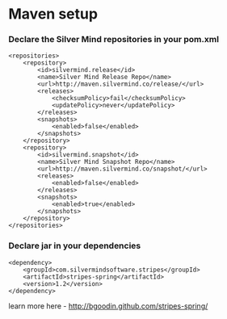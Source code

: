
Maven setup
==========

### Declare the Silver Mind repositories in your pom.xml

    <repositories>
        <repository>
            <id>silvermind.release</id>
            <name>Silver Mind Release Repo</name>
            <url>http://maven.silvermind.co/release/</url>
            <releases>
                <checksumPolicy>fail</checksumPolicy>
                <updatePolicy>never</updatePolicy>
            </releases>
            <snapshots>
                <enabled>false</enabled>
            </snapshots>
        </repository>
        <repository>
            <id>silvermind.snapshot</id>
            <name>Silver Mind Snapshot Repo</name>
            <url>http://maven.silvermind.co/snapshot/</url>
            <releases>
                <enabled>false</enabled>
            </releases>
            <snapshots>
                <enabled>true</enabled>
            </snapshots>
        </repository>
    </repositories>

### Declare jar in your dependencies

    <dependency>
        <groupId>com.silvermindsoftware.stripes</groupId>
        <artifactId>stripes-spring</artifactId>
        <version>1.2</version>
    </dependency>

learn more here - http://bgoodin.github.com/stripes-spring/
